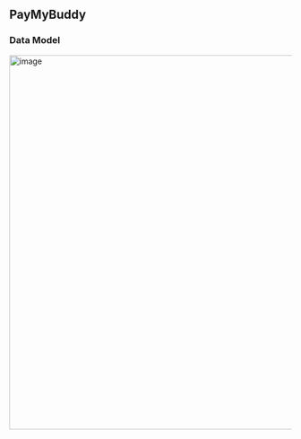 ## PayMyBuddy

### Data Model
<img width="761" height="667" alt="image" src="https://github.com/user-attachments/assets/9182e943-5e32-4650-bd5b-2cbd6f686184" />



